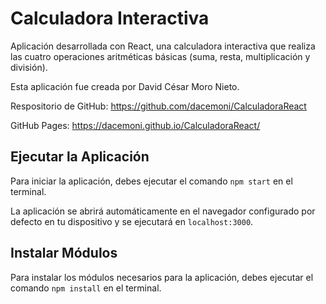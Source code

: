 # Calculadora Interactiva
Aplicación desarrollada con React, una calculadora interactiva que realiza las cuatro operaciones aritméticas básicas (suma, resta, multiplicación y división). 

Esta aplicación fue creada por David César Moro Nieto.

Respositorio de GitHub: https://github.com/dacemoni/CalculadoraReact

GitHub Pages: https://dacemoni.github.io/CalculadoraReact/

## Ejecutar la Aplicación
Para iniciar la aplicación, debes ejecutar el comando `npm start` en el terminal.

La aplicación se abrirá automáticamente en el navegador configurado por defecto en tu dispositivo y se ejecutará en `localhost:3000`.

## Instalar Módulos
Para instalar los módulos necesarios para la aplicación, debes ejecutar el comando `npm install` en el terminal.
